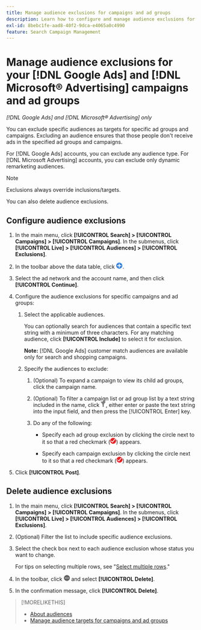 ```yaml
---
title: Manage audience exclusions for campaigns and ad groups
description: Learn how to configure and manage audience exclusions for your [!DNL Google Ads] and [!DNL Microsoft® Advertising] campaigns and ad groups.
exl-id: 8bebc1fe-aad8-40f2-9dca-e4065a0c4990
feature: Search Campaign Management
---
```

# Manage audience exclusions for your [!DNL Google Ads] and [!DNL Microsoft® Advertising] campaigns and ad groups

*[!DNL Google Ads] and [!DNL Microsoft® Advertising] only*

You can exclude specific audiences as targets for specific ad groups and campaigns. Excluding an audience ensures that those people don't receive ads in the specified ad groups and campaigns.

For [!DNL Google Ads] accounts, you can exclude any audience type. For [!DNL Microsoft Advertising] accounts, you can exclude only dynamic remarketing audiences.

>[!NOTE]
>
>Exclusions always override inclusions/targets.

You can also delete audience exclusions.

## Configure audience exclusions

1. In the main menu, click **[!UICONTROL Search] > [!UICONTROL Campaigns] > [!UICONTROL Campaigns]**. In the submenus, click **[!UICONTROL Live] > [!UICONTROL Audiences] > [!UICONTROL Exclusions]**.

1. In the toolbar above the data table, click ![Create](/help/search-social-commerce/assets/add.png "Create").

1. Select the ad network and the account name, and then click **[!UICONTROL Continue]**.

1. Configure the audience exclusions for specific campaigns and ad groups:

   1. Select the applicable audiences.
   
      You can optionally search for audiences that contain a specific text string with a minimum of three characters. For any matching audience, click **[!UICONTROL Include]** to select it for exclusion.
      
      **Note:** [!DNL Google Ads] customer match audiences are available only for search and shopping campaigns.

   1. Specify the audiences to exclude:
   
      1. (Optional) To expand a campaign to view its child ad groups, click the campaign name.
      
      1.  (Optional) To filter a campaign list or ad group list by a text string included in the name, click ![Filter](/help/search-social-commerce/assets/filter.png "Filter"), either enter or paste the text string into the input field, and then press the [!UICONTROL Enter] key.
      
      1. Do any of the following:

         * Specify each ad group exclusion by clicking the circle next to it so that a red checkmark (![Exclude](/help/search-social-commerce/assets/exclude.png "Exclude")) appears.
         
         * Specify each campaign exclusion by clicking the circle next to it so that a red checkmark (![Exclude](/help/search-social-commerce/assets/exclude.png "Exclude")) appears.

1. Click **[!UICONTROL Post]**.

## Delete audience exclusions

1. In the main menu, click **[!UICONTROL Search] > [!UICONTROL Campaigns] > [!UICONTROL Campaigns]**. In the submenus, click **[!UICONTROL Live] > [!UICONTROL Audiences] > [!UICONTROL Exclusions]**.

1. (Optional) Filter the list to include specific audience exclusions.

1. Select the check box next to each audience exclusion whose status you want to change.
     
   For tips on selecting multiple rows, see "[Select multiple rows](/help/search-social-commerce/common-tasks/navigation-editing-selection/multiple-rows-select.md)."

1. In the toolbar, click ![More actions](/help/search-social-commerce/assets/more.png "More actions") and select **[!UICONTROL Delete]**. 

1. In the confirmation message, click **[!UICONTROL Delete]**.

>[!MORELIKETHIS]
>
>* [About audiences](audience-about.md)
>* [Manage audience targets for campaigns and ad groups](/help/search-social-commerce/campaign-management/campaigns/audience-targets-manage.md)

